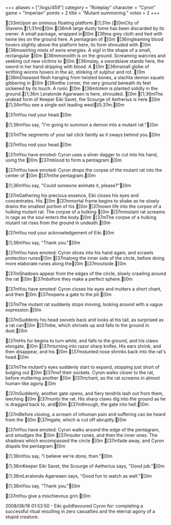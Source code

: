 +++
aliases = ["/logs/459"]
category = "Roleplay"
character = "Cyron"
game = "Imperian"
points = 2
title = "Mutant summoning."
votes = 2
+++

[33mUpon an ominous floating platform.[1;31m ([0mCity of Stavenn.[1;31m)[0m
[36mA large dusty tome has been discarded by its owner. A small package, wrapped in[0m
[36ma grey cloth and tied with twine lies on the ground here. A pentagram of [0m
[36mgleaming blood hovers slightly above the platform here, its form shrouded with [0m
[36mswirling mists of eerie energies. A sigil in the shape of a small, rectangular [0m
[36mmonolith is on the ground. Screaming warcries and seeking out new victims to [0m
[36mslay, a swordslave stands here, the sword in her hand dripping with blood. A [0m
[36msmall globe of writhing worms hovers in the air, stinking of sulphur and rot. [0m
[36mDiseased flesh hanging from twisted bones, a slachta demon squats gibbering in [0m
[36mthe corner, the very ground beneath its feet sickened by its touch. A runic [0m
[36mtotem is planted solidly in the ground.[1;36m Leralonde Agarwaen is here, shrouded. [0m
[1;36mThe undead form of Keeper Eiki Savet, the Scourge of Aetherius is here.[0m
[1;34mYou see a single exit leading west[0;37m.[0m

[37mYou nod your head.[0m

[1;36mYou say, "I'm going to summon a demon into a mutant rat."[0m

[37mThe segments of your tail click faintly as it sways behind you.[0m

[37mYou nod your head.[0m

[37mYou have emoted: Cyron uses a silver dagger to cut into his hand, using the [0m
[37mblood to form a pentagram.[0m

[37mYou have emoted: Cyron drops the corpse of the mutant rat into the center of [0m
[37mthe pentagram.[0m

[1;36mYou say, "Could someone animate it, please?"[0m

[37mGathering his precious essence, Eiki closes his eyes and concentrates. His [0m
[37mmortal frame begins to shake as he slowly drains the smallest portion of his [0m
[37mown life into the corpse of a hulking mutant rat. The corpse of a hulking [0m
[37mmutant rat screams in rage as the soul enters the body.[0m
[37mThe corpse of a hulking mutant rat rises from the ground in undeath.[0m

[37mYou nod your acknowledgement of Eiki.[0m

[1;36mYou say, "Thank you."[0m

[37mYou have emoted: Cyron slices into his hand again, and scrawls protection runes[0m
[37malong the inner side of the circle, before doing more elaborate runes along the[0m
[37moutside.[0m

[37mShadows appear from the edges of the circle, slowly crawling around the rat [0m
[37mbefore they make a perfect sphere.[0m

[37mYou have emoted: Cyron closes his eyes and mutters a short chant, and then [0m
[37mopens a gate to the pit.[0m

[37mThe mutant rat suddenly stops moving, looking around with a vague expression.[0m

[37mSuddenly his head swivels back and looks at his tail, as surprised as a rat can[0m
[37mbe, which shrivels up and falls to the ground in dust.[0m

[37mHis fur begins to turn white, and falls to the ground, and his claws elongate, [0m
[37mturning into razor sharp knifes. His ears shrink, and then disappear, and his [0m
[37mstunted nose shrinks back into the rat's head.[0m

[37mThe mutant's eyes suddenly start to expand, stopping just short of bulging out [0m
[37mof their sockets. Cyron walks closer to the rat, before muttering another [0m
[37mchant, as the rat screams in almost human-like agony.[0m

[37mSuddenly, another gate opens, and fiery tendrils lash out from them, leeching [0m
[37monto the rat. His sharp claws dig into the ground as he is dragged back to, and[0m
[37mthrough, the gate into hell.[0m

[37mBefore closing, a scream of inhuman pain and suffering can be heard from the [0m
[37mgate, which is cut off abruptly.[0m

[37mYou have emoted: Cyron walks around the edge of the pentagram, and smudges the [0m
[37mouter runes, and then the inner ones. The shadows which encompassed the circle [0m
[37mfade away, and Cyron dispels the pentagram.[0m

[1;36mYou say, "I believe we're done, then."[0m

[1;36mKeeper Eiki Savet, the Scourge of Aetherius says, "Good job."[0m

[1;36mLeralonde Agarwaen says, "Good fun to watch as well."[0m

[1;36mYou say, "Thank you."[0m

[37mYou give a mischievous grin.[0m

2008/08/18 01:53:50 - Eiki guildfavoured Cyron for: completing a successful 
ritual resulting in zero casualties and the eternal agony of a stupid creature.